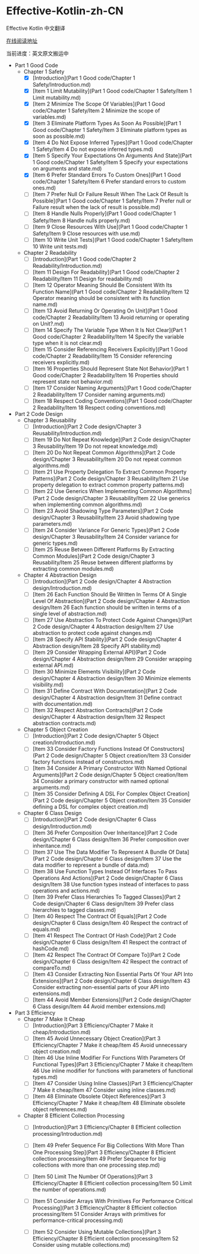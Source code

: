 # Effective-Kotlin-zh-CN

Effective Kotlin 中文翻译

[在线阅读地址](https://maxzmeng.github.io/Effective-Kotlin-zh-CN/index.html)

当前进度：英文原文搬运中

- Part 1 Good Code
    - Chapter 1 Safety
        - [x] [Introduction](Part 1 Good code/Chapter 1 Safety/Introduction.md)
        - [x] [Item 1 Limit Mutability](Part 1 Good code/Chapter 1 Safety/Item 1 Limit mutability.md)
        - [x] [Item 2 Minimize The Scope Of Variables](Part 1 Good code/Chapter 1 Safety/Item 2 Minimize the scope of variables.md)
        - [x] [Item 3 Eliminate Platform Types As Soon As Possible](Part 1 Good code/Chapter 1 Safety/Item 3 Eliminate platform types as soon as possible.md)
        - [x] [Item 4 Do Not Expose Inferred Types](Part 1 Good code/Chapter 1 Safety/Item 4 Do not expose inferred types.md)
        - [x] [Item 5 Specify Your Expectations On Arguments And State](Part 1 Good code/Chapter 1 Safety/Item 5 Specify your expectations on arguments and state.md)
        - [x] [Item 6 Prefer Standard Errors To Custom Ones](Part 1 Good code/Chapter 1 Safety/Item 6 Prefer standard errors to custom ones.md)
        - [ ] [Item 7 Prefer Null Or Failure Result When The Lack Of Result Is Possible](Part 1 Good code/Chapter 1 Safety/Item 7 Prefer null or Failure result when the lack of result is possible.md)
        - [ ] [Item 8 Handle Nulls Properly](Part 1 Good code/Chapter 1 Safety/Item 8 Handle nulls properly.md)
        - [ ] [Item 9 Close Resources With Use](Part 1 Good code/Chapter 1 Safety/Item 9 Close resources with use.md)
        - [ ] [Item 10 Write Unit Tests](Part 1 Good code/Chapter 1 Safety/Item 10 Write unit tests.md)
    - Chapter 2 Readability
        - [ ] [Introduction](Part 1 Good code/Chapter 2 Readability/Introduction.md)
        - [ ] [Item 11 Design For Readability](Part 1 Good code/Chapter 2 Readability/Item 11 Design for readability.md)
        - [ ] [Item 12 Operator Meaning Should Be Consistent With Its Function Name](Part 1 Good code/Chapter 2 Readability/Item 12 Operator meaning should be consistent with its function name.md)
        - [ ] [Item 13 Avoid Returning Or Operating On Unit](Part 1 Good code/Chapter 2 Readability/Item 13 Avoid returning or operating on Unit?.md)
        - [ ] [Item 14 Specify The Variable Type When It Is Not Clear](Part 1 Good code/Chapter 2 Readability/Item 14 Specify the variable type when it is not clear.md)
        - [ ] [Item 15 Consider Referencing Receivers Explicitly](Part 1 Good code/Chapter 2 Readability/Item 15 Consider referencing receivers explicitly.md)
        - [ ] [Item 16 Properties Should Represent State Not Behavior](Part 1 Good code/Chapter 2 Readability/Item 16 Properties should represent state not behavior.md)
        - [ ] [Item 17 Consider Naming Arguments](Part 1 Good code/Chapter 2 Readability/Item 17 Consider naming arguments.md)
        - [ ] [Item 18 Respect Coding Conventions](Part 1 Good code/Chapter 2 Readability/Item 18 Respect coding conventions.md)
- Part 2 Code Design
    - Chapter 3 Reusability
        - [ ] [Introduction](Part 2 Code design/Chapter 3 Reusability/Introduction.md)
        - [ ] [Item 19 Do Not Repeat Knowledge](Part 2 Code design/Chapter 3 Reusability/Item 19 Do not repeat knowledge.md)
        - [ ] [Item 20 Do Not Repeat Common Algorithms](Part 2 Code design/Chapter 3 Reusability/Item 20 Do not repeat common algorithms.md)
        - [ ] [Item 21 Use Property Delegation To Extract Common Property Patterns](Part 2 Code design/Chapter 3 Reusability/Item 21 Use property delegation to extract common property patterns.md)
        - [ ] [Item 22 Use Generics When Implementing Common Algorithms](Part 2 Code design/Chapter 3 Reusability/Item 22 Use generics when implementing common algorithms.md)
        - [ ] [Item 23 Avoid Shadowing Type Parameters](Part 2 Code design/Chapter 3 Reusability/Item 23 Avoid shadowing type parameters.md)
        - [ ] [Item 24 Consider Variance For Generic Types](Part 2 Code design/Chapter 3 Reusability/Item 24 Consider variance for generic types.md)
        - [ ] [Item 25 Reuse Between Different Platforms By Extracting Common Modules](Part 2 Code design/Chapter 3 Reusability/Item 25 Reuse between different platforms by extracting common modules.md)
    - Chapter 4 Abstraction Design
        - [ ] [Introduction](Part 2 Code design/Chapter 4 Abstraction design/Introduction.md)
        - [ ] [Item 26 Each Function Should Be Written In Terms Of A Single Level Of Abstraction](Part 2 Code design/Chapter 4 Abstraction design/Item 26 Each function should be written in terms of a single level of abstraction.md)
        - [ ] [Item 27 Use Abstraction To Protect Code Against Changes](Part 2 Code design/Chapter 4 Abstraction design/Item 27 Use abstraction to protect code against changes.md)
        - [ ] [Item 28 Specify API Stability](Part 2 Code design/Chapter 4 Abstraction design/Item 28 Specify API stability.md)
        - [ ] [Item 29 Consider Wrapping External API](Part 2 Code design/Chapter 4 Abstraction design/Item 29 Consider wrapping external API.md)
        - [ ] [Item 30 Minimize Elements Visibility](Part 2 Code design/Chapter 4 Abstraction design/Item 30 Minimize elements visibility.md)
        - [ ] [Item 31 Define Contract With Documentation](Part 2 Code design/Chapter 4 Abstraction design/Item 31 Define contract with documentation.md)
        - [ ] [Item 32 Respect Abstraction Contracts](Part 2 Code design/Chapter 4 Abstraction design/Item 32 Respect abstraction contracts.md)
    - Chapter 5 Object Creation
        - [ ] [Introduction](Part 2 Code design/Chapter 5 Object creation/Introduction.md)
        - [ ] [Item 33 Consider Factory Functions Instead Of Constructors](Part 2 Code design/Chapter 5 Object creation/Item 33 Consider factory functions instead of constructors.md)
        - [ ] [Item 34 Consider A Primary Constructor With Named Optional Arguments](Part 2 Code design/Chapter 5 Object creation/Item 34 Consider a primary constructor with named optional arguments.md)
        - [ ] [Item 35 Consider Defining A DSL For Complex Object Creation](Part 2 Code design/Chapter 5 Object creation/Item 35 Consider defining a DSL for complex object creation.md)
    - Chapter 6 Class Design
        - [ ] [Introduction](Part 2 Code design/Chapter 6 Class design/Introduction.md)
        - [ ] [Item 36 Prefer Composition Over Inheritance](Part 2 Code design/Chapter 6 Class design/Item 36 Prefer composition over inheritance.md)
        - [ ] [Item 37 Use The Data Modifier To Represent A Bundle Of Data](Part 2 Code design/Chapter 6 Class design/Item 37 Use the data modifier to represent a bundle of data.md)
        - [ ] [Item 38 Use Function Types Instead Of Interfaces To Pass Operations And Actions](Part 2 Code design/Chapter 6 Class design/Item 38 Use function types instead of interfaces to pass operations and actions.md)
        - [ ] [Item 39 Prefer Class Hierarchies To Tagged Classes](Part 2 Code design/Chapter 6 Class design/Item 39 Prefer class hierarchies to tagged classes.md)
        - [ ] [Item 40 Respect The Contract Of Equals](Part 2 Code design/Chapter 6 Class design/Item 40 Respect the contract of  equals.md)
        - [ ] [Item 41 Respect The Contract Of Hash Code](Part 2 Code design/Chapter 6 Class design/Item 41 Respect the contract of  hashCode.md)
        - [ ] [Item 42 Respect The Contract Of Compare To](Part 2 Code design/Chapter 6 Class design/Item 42 Respect the contract of compareTo.md)
        - [ ] [Item 43 Consider Extracting Non Essential Parts Of Your API Into Extensions](Part 2 Code design/Chapter 6 Class design/Item 43 Consider extracting non-essential parts of your API into extensions.md)
        - [ ] [Item 44 Avoid Member Extensions](Part 2 Code design/Chapter 6 Class design/Item 44 Avoid member extensions.md)
- Part 3 Efficiency
    - Chapter 7 Make It Cheap
        - [ ] [Introduction](Part 3 Efficiency/Chapter 7 Make it cheap/Introduction.md)
        - [ ] [Item 45 Avoid Unnecessary Object Creation](Part 3 Efficiency/Chapter 7 Make it cheap/Item 45 Avoid unnecessary object creation.md)
        - [ ] [Item 46 Use Inline Modifier For Functions With Parameters Of Functional Types](Part 3 Efficiency/Chapter 7 Make it cheap/Item 46 Use inline modifier for functions with parameters of functional types.md)
        - [ ] [Item 47 Consider Using Inline Classes](Part 3 Efficiency/Chapter 7 Make it cheap/Item 47 Consider using inline classes.md)
        - [ ] [Item 48 Eliminate Obsolete Object References](Part 3 Efficiency/Chapter 7 Make it cheap/Item 48 Eliminate obsolete object references.md)
    - Chapter 8 Efficient Collection Processing
        - [ ] [Introduction](Part 3 Efficiency/Chapter 8 Efficient collection processing/Introduction.md)
        - [ ] [Item 49 Prefer Sequence For Big Collections With More Than One Processing Step](Part 3 Efficiency/Chapter 8 Efficient collection processing/Item 49 Prefer Sequence for big collections with more than one processing step.md)
        - [ ] [Item 50 Limit The Number Of Operations](Part 3 Efficiency/Chapter 8 Efficient collection processing/Item 50 Limit the number of operations.md)
        - [ ] [Item 51 Consider Arrays With Primitives For Performance Critical Processing](Part 3 Efficiency/Chapter 8 Efficient collection processing/Item 51 Consider Arrays with primitives for performance-critical processing.md)
        - [ ] [Item 52 Consider Using Mutable Collections](Part 3 Efficiency/Chapter 8 Efficient collection processing/Item 52 Consider using mutable collections.md)

